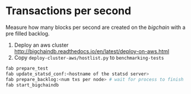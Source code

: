 # Transactions per second

Measure how many blocks per second are created on the _bigchain_ with a pre filled backlog.

1. Deploy an aws cluster http://bigchaindb.readthedocs.io/en/latest/deploy-on-aws.html
2. Copy `deploy-cluster-aws/hostlist.py` to `benchmarking-tests`

```bash
fab prepare_test
fab update_statsd_conf:<hostname of the statsd server>
fab prepare_backlog:<num txs per node> # wait for process to finish
fab start_bigchaindb